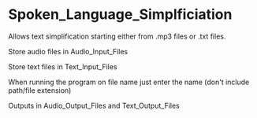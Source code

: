 # Spoken_Language_Simplficiation

Allows text simplification starting either from .mp3 files or .txt files.

Store audio files in Audio_Input_Files

Store text files in Text_Input_Files


When running the program on file name just enter the name (don't include path/file extension)

Outputs in Audio_Output_Files and Text_Output_Files


